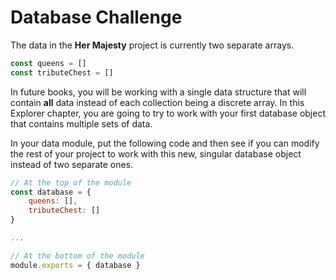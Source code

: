 # Database Challenge

The data in the **Her Majesty** project is currently two separate arrays.

```js
const queens = []
const tributeChest = []
```

In future books, you will be working with a single data structure that will contain **all** data instead of each collection being a discrete array. In this Explorer chapter, you are going to try to work with your first database object that contains multiple sets of data.

In your data module, put the following code and then see if you can modify the rest of your project to work with this new, singular database object instead of two separate ones.

```js
// At the top of the module
const database = {
    queens: [],
    tributeChest: []
}

...

// At the bottom of the module
module.exports = { database }
```
